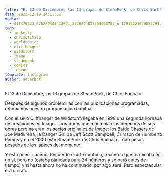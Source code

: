 ```yaml
---
title: "El 13 de Diciembre, las 13 grapas de SteamPunk, de Chris Bachalo"
date: 2023-12-19 14:11:52
media: 
  - 411476323_675289441412691_2726294837554000707_n_17912521670855791.jpg
tags: 
  - joekelly
  - chrisbachalo
  - worldcomics
  - cliffhanger
  - wildstorm
  - image
  - steampunk
  - comics
  - tebeos
template: instagram
author: neverbot
---
```


El 13 de Diciembre, las 13 grapas de SteamPunk, de Chris Bachalo.

Despues de algunos problemillas con las publicaciones programadas, retomamos nuestra programación habitual.

Con el sello Cliffhanger de Wildstorm llegaba en 1998 una segunda hornada de creaciones en Image... creadores que mantenían los derechos de sus obras pero no eran los socios originales de Image: los Battle Chasers de Joe Madureira, la Danger Girl de Jeff Scott Campbell, Crimson de Humberto Ramos y en el 2000 este SteamPunk de Chris Bachalo. Todo pesos pesados de los lápices del momento.

Y esto pues... bueno. Recuerdo el arte confuso, recuerdo que terminaba en un sí, pero no (estaba planeada para 24 números y se paró antes de tiempo) y si hasta ahora no ha continuado, por algo será. Pero espectacular era un rato.

